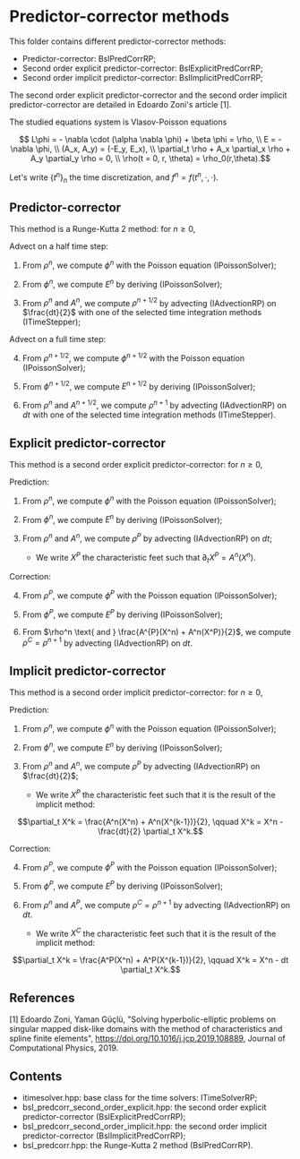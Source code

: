 # Predictor-corrector methods

This folder contains different predictor-corrector methods: 
- Predictor-corrector: BslPredCorrRP; 
- Second order explicit predictor-corrector: BslExplicitPredCorrRP; 
- Second order implicit predictor-corrector: BslImplicitPredCorrRP; 

The second order explicit predictor-corrector and the second order implicit predictor-corrector are detailed in Edoardo Zoni's article [1]. 


The studied equations system is Vlasov-Poisson equations

```math
 L\phi = - \nabla \cdot (\alpha \nabla \phi) + \beta \phi = \rho,
\\ E = - \nabla \phi, 
\\ (A_x, A_y) = (-E_y, E_x), 
\\ \partial_t \rho + A_x \partial_x \rho +  A_y \partial_y \rho = 0,
\\ \rho(t = 0, r, \theta) = \rho_0(r,\theta).
```


Let's write $`\{t^n\}_n \text{ the time discretization, and } f^n = f(t^n, \cdot, \cdot)`$. 

 

## Predictor-corrector

This method is a Runge-Kutta 2 method: for $n\geq 0$, 

Advect on a half time step: 

 1. From $\rho^n$, we compute $\phi^n$ with the Poisson equation (IPoissonSolver); 
 
 2. From $\phi^n$, we compute $E^n$ by deriving (IPoissonSolver); 
 
 3. From $\rho^n \text{ and } A^n$, we compute $\rho^{n+1/2}$ by advecting (IAdvectionRP) on $\frac{dt}{2}$ with one of the selected time integration methods (ITimeStepper);
 
Advect on a full time step:  

 4. From $\rho^{n+1/2}$, we compute $\phi^{n+1/2}$ with the Poisson equation (IPoissonSolver); 
 
 5. From $\phi^{n+1/2}$, we compute $E^{n+1/2}$ by deriving (IPoissonSolver); 
 
 6. From $\rho^n \text{ and } A^{n+1/2}$, we compute $\rho^{n+1}$ by advecting (IAdvectionRP) on $dt$ with one of the selected time integration methods (ITimeStepper).


## Explicit predictor-corrector

This method is a second order explicit predictor-corrector: for $n\geq 0$, 

Prediction: 

 1. From $\rho^n$, we compute $\phi^n$ with the Poisson equation (IPoissonSolver); 
 
 2. From $\phi^n$, we compute $E^n$ by deriving (IPoissonSolver); 
 
 3. From $\rho^n \text{ and } A^n$, we compute $\rho^P$ by advecting (IAdvectionRP) on $dt$; 
 	- We write $X^P$ the characteristic feet such that $`\partial_t X^P = A^n(X^n)`$. 

Correction: 

 4. From $\rho^{P}$, we compute $\phi^{P}$ with the Poisson equation (IPoissonSolver); 
 
 5. From $\phi^{P}$, we compute $E^{P}$ by deriving (IPoissonSolver); 
 
 6. From $\rho^n \text{ and } \frac{A^{P}(X^n) + A^n(X^P)}{2}$, we compute $\rho^{C} = \rho^{n+1}$ by advecting (IAdvectionRP) on $dt$.
 


## Implicit predictor-corrector


This method is a second order implicit predictor-corrector: for $n\geq 0$, 

Prediction: 

 1. From $\rho^n$, we compute $\phi^n$ with the Poisson equation (IPoissonSolver); 
 
 2. From $\phi^n$, we compute $E^n$ by deriving (IPoissonSolver); 
 
 3. From $\rho^n \text{ and } A^n$, we compute $\rho^P$ by advecting (IAdvectionRP) on $\frac{dt}{2}$; 
 	- We write $X^P$ the characteristic feet such that it is the result of the implicit method:
```math
\partial_t X^k = \frac{A^n(X^n) + A^n(X^{k-1})}{2},  \qquad  X^k = X^n - \frac{dt}{2} \partial_t X^k.
``` 


Correction: 

 4. From $\rho^{P}$, we compute $\phi^{P}$ with the Poisson equation (IPoissonSolver); 
 
 5. From $\phi^{P}$, we compute $E^{P}$ by deriving (IPoissonSolver); 
 
 6. From $\rho^n \text{ and } A^{P}$, we compute $\rho^{C} = \rho^{n+1}$ by advecting (IAdvectionRP) on $dt$.
  	- We write $X^C$ the characteristic feet such that it is the result of the implicit method:
```math
\partial_t X^k = \frac{A^P(X^n) + A^P(X^{k-1})}{2},  \qquad  X^k = X^n - dt \partial_t X^k.
``` 

## References 

[1] Edoardo Zoni, Yaman Güçlü, "Solving hyperbolic-elliptic problems on singular mapped disk-like domains with the 
method of characteristics and spline finite elements", https://doi.org/10.1016/j.jcp.2019.108889, Journal of Computational Physics, 2019.


## Contents

 - itimesolver.hpp: base class for the time solvers: ITimeSolverRP;
 - bsl\_predcorr\_second\_order\_explicit.hpp: the second order explicit predictor-corrector (BslExplicitPredCorrRP); 
 - bsl\_predcorr\_second\_order\_implicit.hpp: the second order implicit predictor-corrector (BslImplicitPredCorrRP); 
 - bsl\_predcorr.hpp: the Runge-Kutta 2 method (BslPredCorrRP). 



